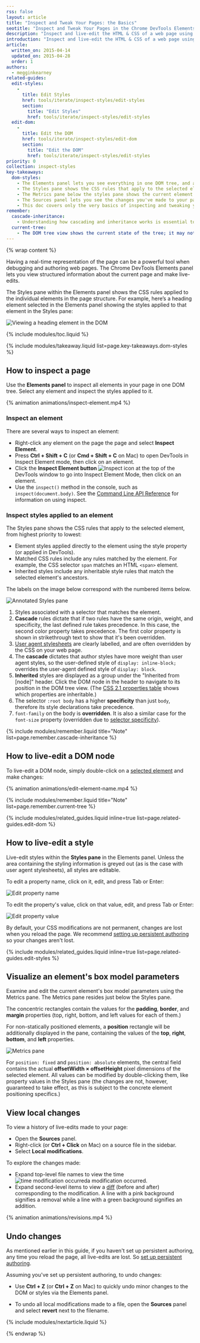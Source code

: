 ```yaml
---
rss: false
layout: article
title: "Inspect and Tweak Your Pages: the Basics"
seotitle: "Inspect and Tweak Your Pages in the Chrome DevTools Elements Panel"
description: "Inspect and live-edit the HTML & CSS of a web page using the Chrome DevTools Elements panel."
introduction: "Inspect and live-edit the HTML & CSS of a web page using the Chrome DevTools Elements panel."
article:
  written_on: 2015-04-14
  updated_on: 2015-04-28
  order: 1
authors:
  - megginkearney
related-guides:
  edit-styles:
    -
      title: Edit Styles
      href: tools/iterate/inspect-styles/edit-styles
      section:
        title: "Edit Styles"
        href: tools/iterate/inspect-styles/edit-styles
  edit-dom:
    -
      title: Edit the DOM
      href: tools/iterate/inspect-styles/edit-dom
      section:
        title: "Edit the DOM"
        href: tools/iterate/inspect-styles/edit-styles
priority: 0
collection: inspect-styles
key-takeaways:
  dom-styles:
    - The Elements panel lets you see everything in one DOM tree, and allows inspection and on-the-fly editing of DOM elements.
    - The Styles pane shows the CSS rules that apply to the selected element, from highest priority to lowest.
    - The Metrics pane below the styles pane shows the current element's box model.
    - The Sources panel lets you see the changes you've made to your page locally.
    - This doc covers only the very basics of inspecting and tweaking your pages. See the related guides to learn all there is to know about editing your pages.
remember:
  cascade-inheritance:
    - Understanding how cascading and inheritance works is essential to debugging your styles. The cascade relates to how CSS declarations are given weights to determine which rules should take precedence when they overlap with another rule. Inheritance relates to how HTML elements inherit CSS properties from their containing elements (ancestors). For more, see <a href="http://www.w3.org/TR/CSS2/cascade.html">W3C documentation on cascading</a>.
  current-tree:
    - The DOM tree view shows the current state of the tree; it may not match the HTML that was originally loaded for different reasons. For example, you can modify the DOM tree using JavaScript; the browser engine can try to correct invalid author markup and produce an unexpected DOM:
---
```

{% wrap content %}

Having a real-time representation of the page can be a powerful tool when debugging and authoring web pages. The Chrome DevTools Elements panel lets you view structured information about the current page and make live-edits. 

The Styles pane within the Elements panel shows the CSS rules applied to the individual elements in the page structure. For example, here’s a heading element selected in the Elements panel showing the styles applied to that element in the Styles pane:

![Viewing a heading element in the DOM](imgs/elements-panel.png)

{% include modules/toc.liquid %}

{% include modules/takeaway.liquid list=page.key-takeaways.dom-styles %}

## How to inspect a page

Use the **Elements panel** to inspect all elements in your page in one DOM tree. Select any element and inspect the styles applied to it.

{% animation animations/inspect-element.mp4 %}

### Inspect an element

There are several ways to inspect an element:

* Right-click any element on the page the page and select **Inspect Element**.
* Press **Ctrl + Shift + C** (or **Cmd + Shift + C** on Mac) to open DevTools in Inspect Element mode, then click on an element.
* Click the **Inspect Element button** ![Inspect icon](imgs/inspect-icon.png) at the top of the DevTools window to go into Inspect Element Mode, then click on an element.
* Use the `inspect()` method in the console, such as `inspect(document.body)`. See the [Command Line API Reference](tools/javascript/command-line/command-line-reference) for information on using inspect.

### Inspect styles applied to an element

The Styles pane shows the CSS rules that apply to the selected element, from highest priority to lowest:

* Element styles applied directly to the element using the style property (or applied in DevTools).
* Matched CSS rules include any rules matched by the element. For example, the CSS selector `span` matches an HTML `<span>` element.
* Inherited styles include any inheritable style rules that match the selected element's ancestors.

The labels on the image below correspond with the numbered items below.

![Annotated Styles pane](imgs/styles-annotated.png)

1. Styles associated with a selector that matches the element.
2. **Cascade** rules dictate that if two rules have the same origin, weight, and specificity, the last defined rule takes precedence. In this case, the second color property takes precedence. The first color property is shown in strikethrough text to show that it's been overridden.
3. [User agent stylesheets](http://meiert.com/en/blog/20070922/user-agent-style-sheets/) are clearly labelled, and are often overridden by the CSS on your web page.
4. The **cascade** dictates that author styles have more weight than user agent styles, so the user-defined style of `display: inline-block;` overrides the user-agent defined style of `display: block`.
5. **Inherited** styles are displayed as a group under the "Inherited from [node]" header. Click the DOM node in the header to navigate to its position in the DOM tree view. (The [CSS 2.1 properties table](http://www.w3.org/TR/CSS21/propidx.html) shows which properties are inheritable.)
6. The selector `:root body` has a higher **specificity** than just `body`, therefore its style declarations take precedence.
7. `font-family` on the body is **overridden**. It is also a similar case for the `font-size` property (overridden due to [selector specificity](http://www.w3.org/TR/css3-selectors/#specificity)).

{% include modules/remember.liquid title="Note" list=page.remember.cascade-inheritance %}

## How to live-edit a DOM node

To live-edit a DOM node, simply double-click on a [selected element](#inspect-an-element) and make changes:

{% animation animations/edit-element-name.mp4 %}

{% include modules/remember.liquid title="Note" list=page.remember.current-tree %}

{% include modules/related_guides.liquid inline=true list=page.related-guides.edit-dom %}

## How to live-edit a style

Live-edit styles within the **Styles pane** in the Elements panel. Unless the area containing the styling information is greyed out (as is the case with user agent stylesheets), all styles are editable.

To edit a property name, click on it, edit, and press Tab or Enter:

![Edit property name](imgs/image_20.png)

To edit the property's value, click on that value, edit, and press Tab or Enter:

![Edit property value](imgs/image_21.png)

By default, your CSS modifications are not permanent, changes are lost when you reload the page.
We recommend [setting up persistent authoring](tools/setup/workspace/setup-workflow) so your changes aren't lost.

{% include modules/related_guides.liquid inline=true list=page.related-guides.edit-styles %}

## Visualize an element's box model parameters

Examine and edit the current element's box model parameters using the Metrics pane.
The Metrics pane resides just below the Styles pane.

The concentric rectangles contain the values for the **padding**, **border**, and **margin** properties (top, right, bottom, and left values for each of them.)

For non-statically positioned elements, a **position** rectangle will be additionally displayed in the pane, containing the values of the **top**, **right**, **bottom**, and **left** properties.

![Metrics pane](imgs/metrics.png)

For `position: fixed` and `position: absolute` elements, the central field contains the actual **offsetWidth × offsetHeight** pixel dimensions of the selected element.
All values can be modified by double-clicking them, like property values in the Styles pane (the changes are not, however, guaranteed to take effect, as this is subject to the concrete element positioning specifics.)

## View local changes

To view a history of live-edits made to your page:

* Open the **Sources** panel.
* Right-click (or **Ctrl + Click** on Mac) on a source file in the sidebar.
* Select **Local modifications**.

To explore the changes made:

* Expand top-level file names to view the time ![time modification occurred](imgs/image_25.png)a modification occurred.
* Expand second-level items to view a [diff](http://en.wikipedia.org/wiki/Diff) (before and after) corresponding to the modification. A line with a pink background signifies a removal while a line with a green background signifies an addition.

{% animation animations/revisions.mp4 %}

## Undo changes

As mentioned earlier in this guide, if you haven't set up persistent authoring, any time you reload the page, all live-edits are lost. So [set up persistent authoring](tools/setup/workspace/setup-workflow).

Assuming you've set up persistent authoring, to undo changes:

* Use **Ctrl + Z** (or **Ctrl + Z** on Mac) to quickly undo minor changes to the DOM or styles via the Elements panel.

* To undo all local modifications made to a file, open the **Sources** panel and select **revert** next to the filename.

{% include modules/nextarticle.liquid %}

{% endwrap %}
